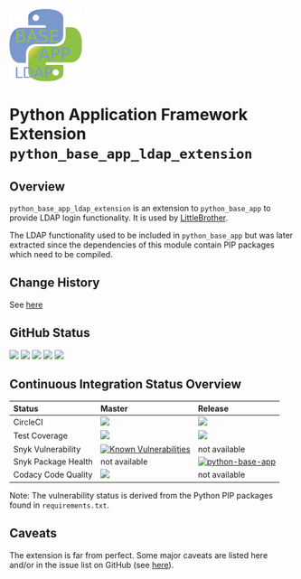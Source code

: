 ![PythonBaseAppLdapExtension-Logo](python_base_app_ldap_extension/static/icons/icon-python-base-app-ldap-extension-128x128.png)

# Python Application Framework Extension `python_base_app_ldap_extension`

## Overview

`python_base_app_ldap_extension` is an extension to `python_base_app` to provide LDAP login functionality. 
It is used by [LittleBrother](https://github.com/marcus67/little_brother).

The LDAP functionality used to be included in `python_base_app` but was later extracted since the dependencies of
this module contain PIP packages which need to be compiled.

## Change History 

See [here](https://github.com/marcus67/python_base_app_ldap_extension/blob/main/CHANGES.md)

## GitHub Status

<A HREF="https://github.com/marcus67/python_base_app_ldap_extension">
<IMG SRC="https://img.shields.io/github/forks/marcus67/python_base_app_ldap_extension.svg?label=forks"></A> 
<A HREF="https://github.com/marcus67/python_base_app_ldap_extension/stargazers">
<IMG SRC="https://img.shields.io/github/stars/marcus67/python_base_app_ldap_extension.svg?label=stars"></A> 
<A HREF="https://github.com/marcus67/python_base_app_ldap_extension/watchers">
<IMG SRC="https://img.shields.io/github/watchers/marcus67/python_base_app_ldap_extension.svg?label=watchers"></A> 
<A HREF="https://github.com/marcus67/python_base_app_ldap_extension/issues">
<IMG SRC="https://img.shields.io/github/issues/marcus67/python_base_app_ldap_extension.svg"></A> 
<A HREF="https://github.com/marcus67/python_base_app_ldap_extension/pulls">
<IMG SRC="https://img.shields.io/github/issues-pr/marcus67/python_base_app_ldap_extension.svg"></A>

## Continuous Integration Status Overview

| Status              | Master                                                                                                                                                                                                                                                                                                                                                          | Release                                                                                                                                                                                   |
|:------------------- |:--------------------------------------------------------------------------------------------------------------------------------------------------------------------------------------------------------------------------------------------------------------------------------------------------------------------------------------------------------------- |:----------------------------------------------------------------------------------------------------------------------------------------------------------------------------------------- |
| CircleCI            | <A HREF="https://circleci.com/gh/marcus67/python_base_app_ldap_extension/tree/master"><IMG SRC="https://img.shields.io/circleci/project/github/marcus67/python_base_app_ldap_extension/master.svg?label=master"></A>                                                                                                                                            | <A HREF="https://circleci.com/gh/marcus67/python_base_app_ldap_extension/tree/release"><IMG SRC="https://img.shields.io/circleci/project/github/marcus67/python_base_app_ldap_extension/release.svg?label=release"></A> |
| Test Coverage       | <A HREF="https://codecov.io/gh/marcus67/python_base_app_ldap_extension/branch/master"><IMG SRC="https://img.shields.io/codecov/c/github/marcus67/python_base_app_ldap_extension.svg?label=master"></A>                                                                                                                                                          | <A HREF="https://codecov.io/gh/marcus67/python_base_app_ldap_extension/branch/release"><IMG SRC="https://img.shields.io/codecov/c/github/marcus67/python_base_app_ldap_extension/release.svg?label=release"></A>        | 
| Snyk Vulnerability  | <a href="https://snyk.io/test/github/marcus67/python_base_app_ldap_extension?targetFile=requirements.txt"><img src="https://snyk.io/test/github/marcus67/python_base_app_ldap_extension/badge.svg?targetFile=requirements.txt" alt="Known Vulnerabilities" data-canonical-src="https://snyk.io/test/github/marcus67/python_base_app_ldap_extension?targetFile=requirements.txt" style="max-width:100%;"></a> | not available                                                                                                                                                                             |
| Snyk Package Health | not available                                                                                                                                                                                                                                                                                                                                                   | [![python-base-app](https://snyk.io/advisor/python/python-base-app-ldap-extension/badge.svg)](https://snyk.io/advisor/python/python-base-app-ldap-extension)                                                            |
| Codacy Code Quality | <a href="https://www.codacy.com/app/marcus67/python_base_app_ldap_extension?utm_source=github.com&amp;utm_medium=referral&amp;utm_content=marcus67/python_base_app_ldap_extension&amp;utm_campaign=Badge_Grade"><img src="https://api.codacy.com/project/badge/Grade/8e10997a79fa4cefbcc4bc9a3b1571ea"/></a>                                                                                  | not available                                                                                                                                                                             |

Note: The vulnerability status is derived from the Python PIP packages found in `requirements.txt`.

## Caveats

The extension is far from perfect. Some major caveats are listed here and/or in the 
issue list on GitHub (see [here](https://github.com/marcus67/python_base_app_ldap_extension/issues)).
